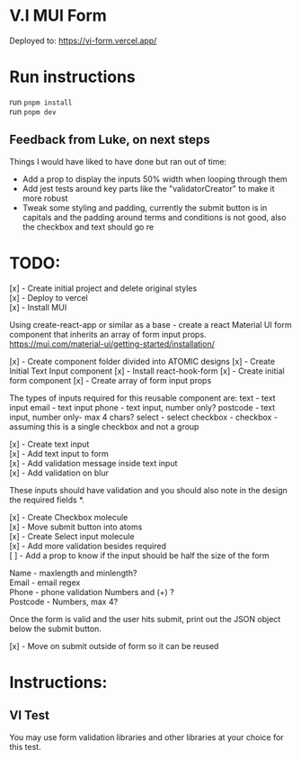 # V.I MUI Form

Deployed to: https://vi-form.vercel.app/

# Run instructions

run `pnpm install`  
run `pnpm dev`

## Feedback from Luke, on next steps

Things I would have liked to have done but ran out of time:

- Add a prop to display the inputs 50% width when looping through them
- Add jest tests around key parts like the "validatorCreator" to make it more robust
- Tweak some styling and padding, currently the submit button is in capitals and the padding around terms and conditions is not good, also the checkbox and text should go re

# TODO:

[x] - Create initial project and delete original styles  
[x] - Deploy to vercel  
[x] - Install MUI

Using create-react-app or similar as a base - create a react Material UI
form component that inherits an array of form input props.
https://mui.com/material-ui/getting-started/installation/

[x] - Create component folder divided into ATOMIC designs
[x] - Create Initial Text Input component
[x] - Install react-hook-form
[x] - Create initial form component
[x] - Create array of form input props

The types of inputs required for this reusable component are:
text - text input
email - text input
phone - text input, number only?
postcode - text input, number only- max 4 chars?
select - select
checkbox - checkbox - assuming this is a single checkbox and not a group

[x] - Create text input  
[x] - Add text input to form  
[x] - Add validation message inside text input  
[x] - Add validation on blur

These inputs should have validation and you should also note in the
design the required fields \*.

[x] - Create Checkbox molecule  
[x] - Move submit button into atoms  
[x] - Create Select input molecule  
[x] - Add more validation besides required  
[ ] - Add a prop to know if the input should be half the size of the form

Name - maxlength and minlength?  
Email - email regex  
Phone - phone validation Numbers and (+) ?  
Postcode - Numbers, max 4?

Once the form is valid and the user hits submit, print out the JSON
object below the submit button.

[x] - Move on submit outside of form so it can be reused

# Instructions:

## VI Test

You may use form validation libraries and other libraries at your choice
for this test.
